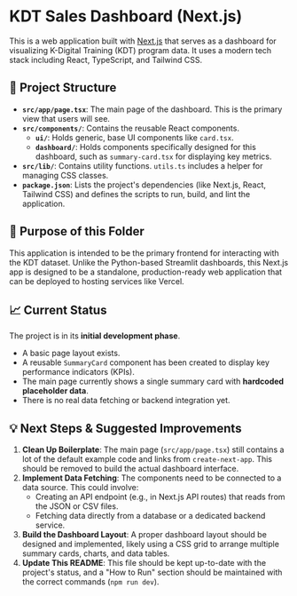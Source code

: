 # KDT Sales Dashboard (Next.js)

This is a web application built with [Next.js](https://nextjs.org) that serves as a dashboard for visualizing K-Digital Training (KDT) program data. It uses a modern tech stack including React, TypeScript, and Tailwind CSS.

## 📂 Project Structure

- **`src/app/page.tsx`**: The main page of the dashboard. This is the primary view that users will see.
- **`src/components/`**: Contains the reusable React components.
    - **`ui/`**: Holds generic, base UI components like `card.tsx`.
    - **`dashboard/`**: Holds components specifically designed for this dashboard, such as `summary-card.tsx` for displaying key metrics.
- **`src/lib/`**: Contains utility functions. `utils.ts` includes a helper for managing CSS classes.
- **`package.json`**: Lists the project's dependencies (like Next.js, React, Tailwind CSS) and defines the scripts to run, build, and lint the application.

## 🎯 Purpose of this Folder

This application is intended to be the primary frontend for interacting with the KDT dataset. Unlike the Python-based Streamlit dashboards, this Next.js app is designed to be a standalone, production-ready web application that can be deployed to hosting services like Vercel.

## 📈 Current Status

The project is in its **initial development phase**.

- A basic page layout exists.
- A reusable `SummaryCard` component has been created to display key performance indicators (KPIs).
- The main page currently shows a single summary card with **hardcoded placeholder data**.
- There is no real data fetching or backend integration yet.

## 💡 Next Steps & Suggested Improvements

1.  **Clean Up Boilerplate**: The main page (`src/app/page.tsx`) still contains a lot of the default example code and links from `create-next-app`. This should be removed to build the actual dashboard interface.
2.  **Implement Data Fetching**: The components need to be connected to a data source. This could involve:
    - Creating an API endpoint (e.g., in Next.js API routes) that reads from the JSON or CSV files.
    - Fetching data directly from a database or a dedicated backend service.
3.  **Build the Dashboard Layout**: A proper dashboard layout should be designed and implemented, likely using a CSS grid to arrange multiple summary cards, charts, and data tables.
4.  **Update This README**: This file should be kept up-to-date with the project's status, and a "How to Run" section should be maintained with the correct commands (`npm run dev`).